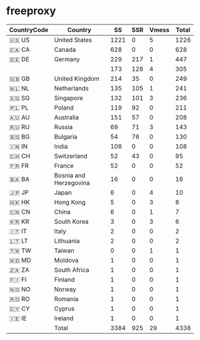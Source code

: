 # freeproxy

|CountryCode|Country|SS|SSR|Vmess|Total|
|  ----  | ----  |  ----  | ----  |  ----  | ----  |
|🇺🇸 US|United States|1221|0|5|1226|
|🇨🇦 CA|Canada|628|0|0|628|
|🇩🇪 DE|Germany|229|217|1|447|
| ||173|128|4|305|
|🇬🇧 GB|United Kingdom|214|35|0|249|
|🇳🇱 NL|Netherlands|135|105|1|241|
|🇸🇬 SG|Singapore|132|101|3|236|
|🇵🇱 PL|Poland|119|92|0|211|
|🇦🇺 AU|Australia|151|57|0|208|
|🇷🇺 RU|Russia|69|71|3|143|
|🇧🇬 BG|Bulgaria|54|76|0|130|
|🇮🇳 IN|India|108|0|0|108|
|🇨🇭 CH|Switzerland|52|43|0|95|
|🇫🇷 FR|France|52|0|0|52|
|🇧🇦 BA|Bosnia and Herzegovina|16|0|0|16|
|🇯🇵 JP|Japan|6|0|4|10|
|🇭🇰 HK|Hong Kong|5|0|3|8|
|🇨🇳 CN|China|6|0|1|7|
|🇰🇷 KR|South Korea|3|0|3|6|
|🇮🇹 IT|Italy|2|0|0|2|
|🇱🇹 LT|Lithuania|2|0|0|2|
|🇹🇼 TW|Taiwan|0|0|1|1|
|🇲🇩 MD|Moldova|1|0|0|1|
|🇿🇦 ZA|South Africa|1|0|0|1|
|🇫🇮 FI|Finland|1|0|0|1|
|🇳🇴 NO|Norway|1|0|0|1|
|🇷🇴 RO|Romania|1|0|0|1|
|🇨🇾 CY|Cyprus|1|0|0|1|
|🇮🇪 IE|Ireland|1|0|0|1|
||Total|3384|925|29|4338|
